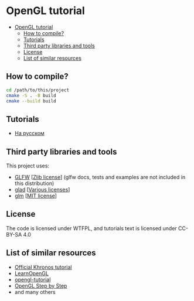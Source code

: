 # OpenGL tutorial

- [OpenGL tutorial](#opengl-tutorial)
  - [How to compile?](#how-to-compile)
  - [Tutorials](#tutorials)
  - [Third party libraries and tools](#third-party-libraries-and-tools)
  - [License](#license)
  - [List of similar resources](#list-of-similar-resources)

## How to compile?

```sh
cd /path/to/this/project
cmake -S . -B build
cmake --build build
```

## Tutorials

- [На русском](./content/ru/index.md)

## Third party libraries and tools

This project uses:

- [GLFW](https://github.com/glfw/glfw) [[Zlib license](https://github.com/glfw/glfw/blob/master/LICENSE.md)] (glfw docs, tests and examples are not included in this distribution)
- [glad](https://gen.glad.sh) [[Various licenses](https://github.com/Dav1dde/glad?tab=readme-ov-file#license)]
- [glm](https://glm.g-truc.net) [[MIT license](https://github.com/g-truc/glm/blob/master/copying.txt)]

## License

The code is licensed under WTFPL, and tutorials text is licensed under CC-BY-SA 4.0

## List of similar resources

- [Official Khronos tutorial](https://www.khronos.org/opengl/wiki/Getting_Started)
- [LearnOpenGL](https://learnopengl.com/)
- [opengl-tutorial](https://www.opengl-tutorial.org/)
- [OpenGL Step by Step](https://ogldev.org/)
- and many others
